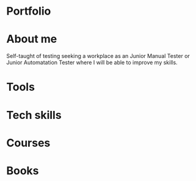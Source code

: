 # Portfolio


# About me
Self-taught of testing seeking a workplace as an Junior Manual Tester or Junior Automatation Tester where I will be able to improve my skills.

# Tools

# Tech skills

# Courses

# Books

